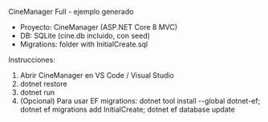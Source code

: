 CineManager Full - ejemplo generado

- Proyecto: CineManager (ASP.NET Core 8 MVC)
- DB: SQLite (cine.db incluido, con seed)
- Migrations: folder with InitialCreate.sql

Instrucciones:
1. Abrir CineManager en VS Code / Visual Studio
2. dotnet restore
3. dotnet run
4. (Opcional) Para usar EF migrations: dotnet tool install --global dotnet-ef; dotnet ef migrations add InitialCreate; dotnet ef database update
